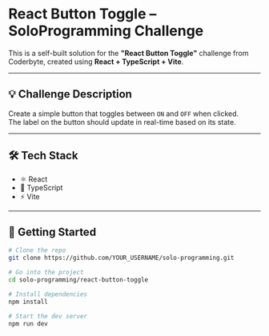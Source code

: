 # React Button Toggle – SoloProgramming Challenge

This is a self-built solution for the **"React Button Toggle"** challenge from Coderbyte, created using **React + TypeScript + Vite**.

---

## 💡 Challenge Description

Create a simple button that toggles between `ON` and `OFF` when clicked.  
The label on the button should update in real-time based on its state.

---

## 🛠️ Tech Stack

- ⚛️ React
- 🧠 TypeScript
- ⚡ Vite

---

## 🚀 Getting Started

```bash
# Clone the repo
git clone https://github.com/YOUR_USERNAME/solo-programming.git

# Go into the project
cd solo-programming/react-button-toggle

# Install dependencies
npm install

# Start the dev server
npm run dev

